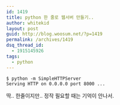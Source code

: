 ```yaml
---
id: 1419
title: python 한 줄로 웹서버 만들기..
author: whitekid
layout: post
guid: http://blog.woosum.net/?p=1419
permalink: /archives/1419
dsq_thread_id:
  - 1915145926
tags:
  - python
---
```


    $ python -m SimpleHTTPServer
    Serving HTTP on 0.0.0.0 port 8000 ...


딱.. 한줄이지만.. 정작 필요할 때는 기억이 안나서.
